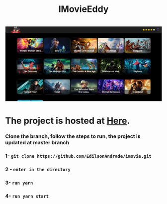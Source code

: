 <h1 align="center">
  IMovieEddy
  </h1>
<h1 align="center">
  <img alt="Fastfeet" title="Fastfeet" src="https://github.com/EdilsonAndrade/imovie/blob/master/imoviegithub.png" width="820px" />
</h1>

# The project is hosted at [Here](https://eddimovie.web.app/).

### Clone the branch, follow the steps to run, the project is updated at master branch

###  1-  `git clone https://github.com/EdilsonAndrade/imovie.git`
###  2 - `enter in the directory`
###  3- `run yarn`
###  4- `run yarn start`
